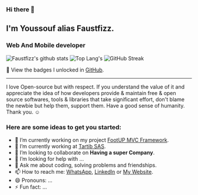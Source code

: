 ### Hi there 👋
## I'm Youssouf alias Faustfizz. 
### Web And Mobile developer 


![Faustfizz's github stats](https://github-readme-stats.vercel.app/api?username=faustfizz&show_icons=true&count_private=true&include_all_commits=true&theme=transparent)
![Top Lang's](https://github-readme-stats.vercel.app/api/top-langs/?username=faustfizz&theme=transparent)
![GitHub Streak](https://github-readme-streak-stats.herokuapp.com?user=faustfizz&theme=transparent)

🔖 View the badges I unlocked in [GitHub](https://github.com/faustfizz?tab=achievements).

---
I love Open-source but with respect. If you understand the value of it and appreciate the idea of how developers provide & maintain free & open source softwares,
tools & libraries that take significant effort, don't blame the newbie but help them, support them. Have a good sense of humanity. Thank you. ☺️

### Here are some ideas to get you started:

- 🔭 I’m currently working on my project [FootUP MVC Framework](https://github.com/faustfizz/footup).
- 🌱 I’m currently working at [Tartib SAS](https://Tartib.co).
- 👯 I’m looking to collaborate on **Having a super Company**.
- 🤔 I’m looking for help with ...
- 💬 Ask me about coding, solving problems and friendships.
- 📫 How to reach me: [WhatsApp](https://wa.me/message/3QYJM7FY3FTHL1), [LinkedIn](https://LinkedIn.com/in/faustfizz) or [My Website](https://faustfizz.slashz.net).
- 😄 Pronouns: ...
- ⚡ Fun fact: ...
